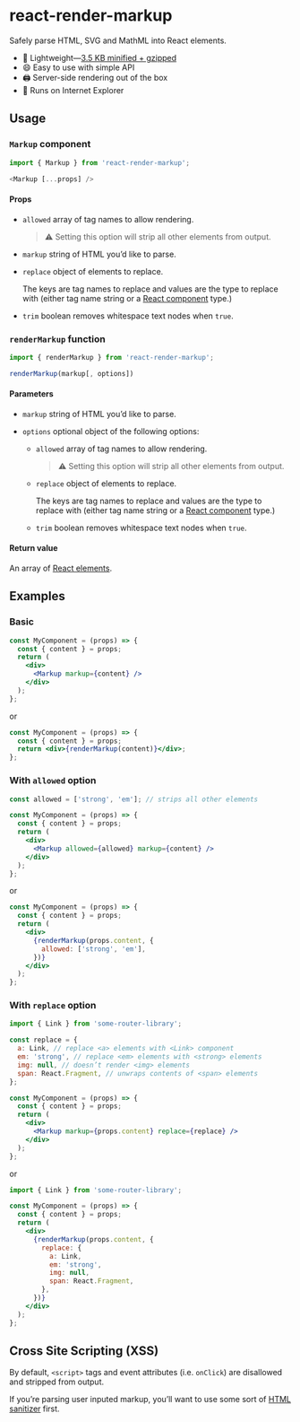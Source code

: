 # react-render-markup

Safely parse HTML, SVG and MathML into React elements.

- :gift: Lightweight—[3.5 KB minified + gzipped](https://bundlephobia.com/result?p=react-render-markup)
- :smile: Easy to use with simple API
- :printer: Server-side rendering out of the box
- :dolphin: Runs on Internet Explorer

## Usage

### `Markup` component

```js
import { Markup } from 'react-render-markup';

<Markup [...props] />
```

#### Props

- `allowed` array of tag names to allow rendering.

  > :warning: Setting this option will strip all other elements from output.

- `markup` string of HTML you’d like to parse.
- `replace` object of elements to replace.

  The keys are tag names to replace and values are the type to replace with (either tag name string or a [React component](https://reactjs.org/docs/components-and-props.html) type.)

- `trim` boolean removes whitespace text nodes when `true`.

### `renderMarkup` function

```js
import { renderMarkup } from 'react-render-markup';

renderMarkup(markup[, options])
```

#### Parameters

- `markup` string of HTML you’d like to parse.
- `options` optional object of the following options:

  - `allowed` array of tag names to allow rendering.

    > :warning: Setting this option will strip all other elements from output.

  - `replace` object of elements to replace.

    The keys are tag names to replace and values are the type to replace with (either tag name string or a [React component](https://reactjs.org/docs/components-and-props.html) type.)

  - `trim` boolean removes whitespace text nodes when `true`.

#### Return value

An array of [React elements](https://reactjs.org/docs/rendering-elements.html).

## Examples

### Basic

```jsx
const MyComponent = (props) => {
  const { content } = props;
  return (
    <div>
      <Markup markup={content} />
    </div>
  );
};
```

or

```jsx
const MyComponent = (props) => {
  const { content } = props;
  return <div>{renderMarkup(content)}</div>;
};
```

### With `allowed` option

```jsx
const allowed = ['strong', 'em']; // strips all other elements

const MyComponent = (props) => {
  const { content } = props;
  return (
    <div>
      <Markup allowed={allowed} markup={content} />
    </div>
  );
};
```

or

```jsx
const MyComponent = (props) => {
  const { content } = props;
  return (
    <div>
      {renderMarkup(props.content, {
        allowed: ['strong', 'em'],
      })}
    </div>
  );
};
```

### With `replace` option

```jsx
import { Link } from 'some-router-library';

const replace = {
  a: Link, // replace <a> elements with <Link> component
  em: 'strong', // replace <em> elements with <strong> elements
  img: null, // doesn’t render <img> elements
  span: React.Fragment, // unwraps contents of <span> elements
};

const MyComponent = (props) => {
  const { content } = props;
  return (
    <div>
      <Markup markup={props.content} replace={replace} />
    </div>
  );
};
```

or

```jsx
import { Link } from 'some-router-library';

const MyComponent = (props) => {
  const { content } = props;
  return (
    <div>
      {renderMarkup(props.content, {
        replace: {
          a: Link,
          em: 'strong',
          img: null,
          span: React.Fragment,
        },
      })}
    </div>
  );
};
```

## Cross Site Scripting (XSS)

By default, `<script>` tags and event attributes (i.e. `onClick`) are disallowed and stripped from output.

If you’re parsing user inputed markup, you’ll want to use some sort of [HTML sanitizer](https://www.npmjs.com/search?q=html%20sanitizer&page=1&ranking=optimal) first.
